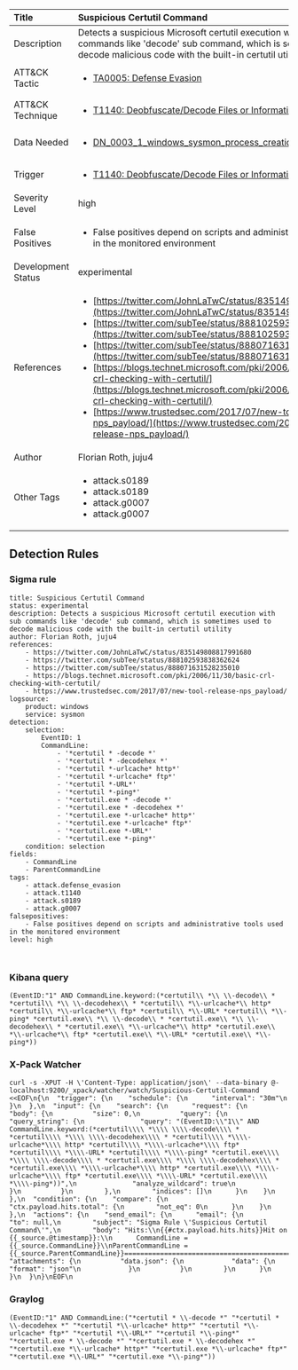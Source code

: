 | Title                | Suspicious Certutil Command                                                                                                                                                 |
|:---------------------|:------------------------------------------------------------------------------------------------------------------------------------------------------------|
| Description          | Detects a suspicious Microsoft certutil execution with sub commands like 'decode' sub command, which is sometimes used to decode malicious code with the built-in certutil utility                                                                                                                                           |
| ATT&amp;CK Tactic    | <ul><li>[TA0005: Defense Evasion](https://attack.mitre.org/tactics/TA0005)</li></ul>  |
| ATT&amp;CK Technique | <ul><li>[T1140: Deobfuscate/Decode Files or Information](https://attack.mitre.org/techniques/T1140)</li></ul>                             |
| Data Needed          | <ul><li>[DN_0003_1_windows_sysmon_process_creation](../Data_Needed/DN_0003_1_windows_sysmon_process_creation.md)</li></ul>                                                         |
| Trigger              | <ul><li>[T1140: Deobfuscate/Decode Files or Information](../Triggers/T1140.md)</li></ul>  |
| Severity Level       | high                                                                                                                                                 |
| False Positives      | <ul><li>False positives depend on scripts and administrative tools used in the monitored environment</li></ul>                                                                  |
| Development Status   | experimental                                                                                                                                                |
| References           | <ul><li>[https://twitter.com/JohnLaTwC/status/835149808817991680](https://twitter.com/JohnLaTwC/status/835149808817991680)</li><li>[https://twitter.com/subTee/status/888102593838362624](https://twitter.com/subTee/status/888102593838362624)</li><li>[https://twitter.com/subTee/status/888071631528235010](https://twitter.com/subTee/status/888071631528235010)</li><li>[https://blogs.technet.microsoft.com/pki/2006/11/30/basic-crl-checking-with-certutil/](https://blogs.technet.microsoft.com/pki/2006/11/30/basic-crl-checking-with-certutil/)</li><li>[https://www.trustedsec.com/2017/07/new-tool-release-nps_payload/](https://www.trustedsec.com/2017/07/new-tool-release-nps_payload/)</li></ul>                                                          |
| Author               | Florian Roth, juju4                                                                                                                                                |
| Other Tags           | <ul><li>attack.s0189</li><li>attack.s0189</li><li>attack.g0007</li><li>attack.g0007</li></ul> | 

## Detection Rules

### Sigma rule

```
title: Suspicious Certutil Command
status: experimental
description: Detects a suspicious Microsoft certutil execution with sub commands like 'decode' sub command, which is sometimes used to decode malicious code with the built-in certutil utility
author: Florian Roth, juju4
references:
    - https://twitter.com/JohnLaTwC/status/835149808817991680
    - https://twitter.com/subTee/status/888102593838362624
    - https://twitter.com/subTee/status/888071631528235010
    - https://blogs.technet.microsoft.com/pki/2006/11/30/basic-crl-checking-with-certutil/
    - https://www.trustedsec.com/2017/07/new-tool-release-nps_payload/
logsource:
    product: windows
    service: sysmon
detection:
    selection:
        EventID: 1
        CommandLine: 
            - '*certutil * -decode *'
            - '*certutil * -decodehex *'
            - '*certutil *-urlcache* http*'
            - '*certutil *-urlcache* ftp*'
            - '*certutil *-URL*'
            - '*certutil *-ping*'
            - '*certutil.exe * -decode *'
            - '*certutil.exe * -decodehex *'
            - '*certutil.exe *-urlcache* http*'
            - '*certutil.exe *-urlcache* ftp*'
            - '*certutil.exe *-URL*'
            - '*certutil.exe *-ping*'
    condition: selection
fields:
    - CommandLine
    - ParentCommandLine
tags:
    - attack.defense_evasion
    - attack.t1140
    - attack.s0189
    - attack.g0007
falsepositives:
    - False positives depend on scripts and administrative tools used in the monitored environment
level: high



```





### Kibana query

```
(EventID:"1" AND CommandLine.keyword:(*certutil\\ *\\ \\-decode\\ * *certutil\\ *\\ \\-decodehex\\ * *certutil\\ *\\-urlcache*\\ http* *certutil\\ *\\-urlcache*\\ ftp* *certutil\\ *\\-URL* *certutil\\ *\\-ping* *certutil.exe\\ *\\ \\-decode\\ * *certutil.exe\\ *\\ \\-decodehex\\ * *certutil.exe\\ *\\-urlcache*\\ http* *certutil.exe\\ *\\-urlcache*\\ ftp* *certutil.exe\\ *\\-URL* *certutil.exe\\ *\\-ping*))
```





### X-Pack Watcher

```
curl -s -XPUT -H \'Content-Type: application/json\' --data-binary @- localhost:9200/_xpack/watcher/watch/Suspicious-Certutil-Command <<EOF\n{\n  "trigger": {\n    "schedule": {\n      "interval": "30m"\n    }\n  },\n  "input": {\n    "search": {\n      "request": {\n        "body": {\n          "size": 0,\n          "query": {\n            "query_string": {\n              "query": "(EventID:\\"1\\" AND CommandLine.keyword:(*certutil\\\\ *\\\\ \\\\-decode\\\\ * *certutil\\\\ *\\\\ \\\\-decodehex\\\\ * *certutil\\\\ *\\\\-urlcache*\\\\ http* *certutil\\\\ *\\\\-urlcache*\\\\ ftp* *certutil\\\\ *\\\\-URL* *certutil\\\\ *\\\\-ping* *certutil.exe\\\\ *\\\\ \\\\-decode\\\\ * *certutil.exe\\\\ *\\\\ \\\\-decodehex\\\\ * *certutil.exe\\\\ *\\\\-urlcache*\\\\ http* *certutil.exe\\\\ *\\\\-urlcache*\\\\ ftp* *certutil.exe\\\\ *\\\\-URL* *certutil.exe\\\\ *\\\\-ping*))",\n              "analyze_wildcard": true\n            }\n          }\n        },\n        "indices": []\n      }\n    }\n  },\n  "condition": {\n    "compare": {\n      "ctx.payload.hits.total": {\n        "not_eq": 0\n      }\n    }\n  },\n  "actions": {\n    "send_email": {\n      "email": {\n        "to": null,\n        "subject": "Sigma Rule \'Suspicious Certutil Command\'",\n        "body": "Hits:\\n{{#ctx.payload.hits.hits}}Hit on {{_source.@timestamp}}:\\n      CommandLine = {{_source.CommandLine}}\\nParentCommandLine = {{_source.ParentCommandLine}}================================================================================\\n{{/ctx.payload.hits.hits}}",\n        "attachments": {\n          "data.json": {\n            "data": {\n              "format": "json"\n            }\n          }\n        }\n      }\n    }\n  }\n}\nEOF\n
```





### Graylog

```
(EventID:"1" AND CommandLine:("*certutil * \\-decode *" "*certutil * \\-decodehex *" "*certutil *\\-urlcache* http*" "*certutil *\\-urlcache* ftp*" "*certutil *\\-URL*" "*certutil *\\-ping*" "*certutil.exe * \\-decode *" "*certutil.exe * \\-decodehex *" "*certutil.exe *\\-urlcache* http*" "*certutil.exe *\\-urlcache* ftp*" "*certutil.exe *\\-URL*" "*certutil.exe *\\-ping*"))
```

